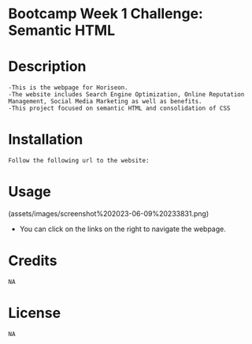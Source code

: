 # Bootcamp Week 1 Challenge: Semantic HTML

# Description
    -This is the webpage for Horiseon.
    -The website includes Search Engine Optimization, Online Reputation Management, Social Media Marketing as well as benefits.  
    -This project focused on semantic HTML and consolidation of CSS

# Installation 
    Follow the following url to the website: 

# Usage
(assets/images/screenshot%202023-06-09%20233831.png)
- You can click on the links on the right to navigate the webpage.

# Credits
    NA

# License
    NA